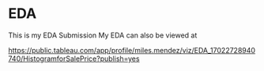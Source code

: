 # EDA
This is my EDA Submission
My EDA can also be viewed at 

https://public.tableau.com/app/profile/miles.mendez/viz/EDA_17022728940740/HistogramforSalePrice?publish=yes
